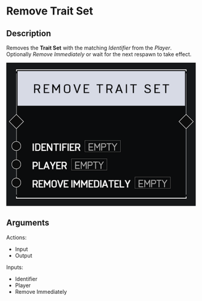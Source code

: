 # Remove Trait Set

## Description

Removes the **Trait Set** with the matching _Identifier_ from the _Player_. Optionally _Remove Immediately_ or wait for the next respawn to take effect.

![Remove Trait Set](../../.gitbook/assets/images/scripting/traits/remove-trait-set.png)

## Arguments

Actions:

* Input
* Output

Inputs:

* Identifier
* Player
* Remove Immediately

